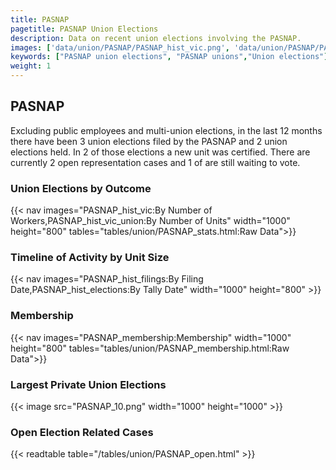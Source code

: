 ```yaml
---
title: PASNAP
pagetitle: PASNAP Union Elections
description: Data on recent union elections involving the PASNAP.
images: ['data/union/PASNAP/PASNAP_hist_vic.png', 'data/union/PASNAP/PASNAP_hist_size.png', 'data/union/PASNAP/PASNAP_10.png']
keywords: ["PASNAP union elections", "PASNAP unions","Union elections"]
weight: 1
---
```

##  PASNAP

Excluding public employees and multi-union elections, in the last 12 months there have been 3 union elections filed by the PASNAP and 2 union elections held. In 2 of those elections a new unit was certified. There are currently 2 open representation cases and 1 of are still waiting to vote.

### Union Elections by Outcome
{{< nav images="PASNAP_hist_vic:By Number of Workers,PASNAP_hist_vic_union:By Number of Units" width="1000" height="800" tables="tables/union/PASNAP_stats.html:Raw Data">}}

### Timeline of Activity by Unit Size
{{< nav images="PASNAP_hist_filings:By Filing Date,PASNAP_hist_elections:By Tally Date" width="1000" height="800" >}}

### Membership
{{< nav images="PASNAP_membership:Membership" width="1000" height="800" tables="tables/union/PASNAP_membership.html:Raw Data">}}

### Largest Private Union Elections
{{< image src="PASNAP_10.png" width="1000" height="1000"  >}}

### Open Election Related Cases
{{< readtable table="/tables/union/PASNAP_open.html" >}}

